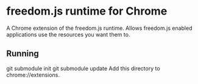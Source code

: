 freedom.js runtime for Chrome
==============

A Chrome extension of the freedom.js runtime. Allows freedom.js enabled
applications use the resources you want them to.

Running
-------

  git submodule init
  git submodule update
  Add this directory to chrome://extensions.
